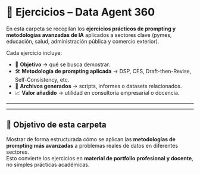 # 📝 Ejercicios – Data Agent 360

En esta carpeta se recopilan los **ejercicios prácticos de prompting y metodologías avanzadas de IA** aplicados a sectores clave (pymes, educación, salud, administración pública y comercio exterior).

Cada ejercicio incluye:
- 🎯 **Objetivo** → qué se busca demostrar.  
- 🛠️ **Metodología de prompting aplicada** → DSP, CFS, Draft-then-Revise, Self-Consistency, etc.  
- 📂 **Archivos generados** → scripts, informes o datasets relacionados.  
- 📈 **Valor añadido** → utilidad en consultoría empresarial o docencia.  

---



---

## 🎯 Objetivo de esta carpeta
Mostrar de forma estructurada cómo se aplican las **metodologías de prompting más avanzadas** a problemas reales de datos en diferentes sectores.  
Esto convierte los ejercicios en **material de portfolio profesional y docente**, no simples prácticas académicas.
